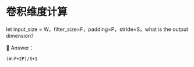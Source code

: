 # 卷积维度计算

let input_size = W，filter_size=F，padding=P，stride=S，what is the output dimension?

🎉 Answer：
```
(W−F+2P)/S+1
```
